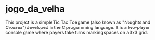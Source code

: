 # jogo_da_velha
This project is a simple Tic Tac Toe game (also known as "Noughts and Crosses") developed in the C programming language. It is a two-player console game where players take turns marking spaces on a 3x3 grid.
